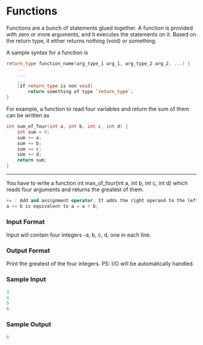 # Functions

Functions are a bunch of statements glued together. A function is provided with zero or more arguments, and it executes the statements on it. Based on the return type, it either returns nothing (void) or something.

A sample syntax for a function is

```cpp
return_type function_name(arg_type_1 arg_1, arg_type_2 arg_2, ...) {
    ...
    ...
    ...
    [if return_type is non void]
        return something of type `return_type`;
}
```

For example, a function to read four variables and return the sum of them can be written as

```cpp
int sum_of_four(int a, int b, int c, int d) {
    int sum = 0;
    sum += a;
    sum += b;
    sum += c;
    sum += d;
    return sum;
}
```

---

You have to write a function int max_of_four(int a, int b, int c, int d) which reads four arguments and returns the greatest of them.

```cpp
+= : Add and assignment operator. It adds the right operand to the left operand and assigns the result to the left operand.
a += b is equivalent to a = a + b;
```

### Input Format
Input will contain four integers -a, b, c, d, one in each line.

### Output Format
Print the greatest of the four integers.
PS: I/O will be automatically handled.

### Sample Input

```cpp
3
4
5
6
```

### Sample Output

```cpp
6
```
